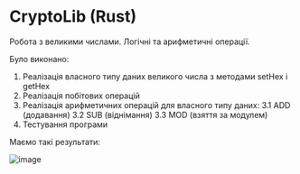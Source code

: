 # CryptoLib (Rust)

Робота з великими числами. Логічні та арифметичні операції.

Було виконано:
1. Реалізація власного типу даних великого числа з методами setHex і getHex
2. Реалізація побітових операцій
3. Реалізація арифметичних операцій для власного типу даних:
  3.1 ADD (додавання)
  3.2 SUB (віднімання)
  3.3 MOD (взяття за модулем)
4. Тестування програми

Маємо такі результати:

![image](https://github.com/soffije/CryptoLib/assets/93443981/ab2b5aec-1649-48f7-ae36-13d577040a4d)
